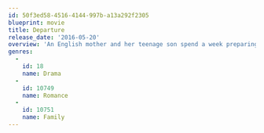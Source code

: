 ```yaml
---
id: 50f3ed58-4516-4144-997b-a13a292f2305
blueprint: movie
title: Departure
release_date: '2016-05-20'
overview: 'An English mother and her teenage son spend a week preparing the sale of their remote holiday house in the South of France. Fifteen-year-old Elliot struggles with his dawning sexuality and an increasing alienation from his mother, Beatrice. She in turn is confronted by the realisation that her marriage to his father, Philip, has grown loveless and the life she knows is coming to an end. When an enigmatic local teenager, Clément, quietly enters their lives, both mother and son are compelled to confront their desires and, finally, each other.'
genres:
  -
    id: 18
    name: Drama
  -
    id: 10749
    name: Romance
  -
    id: 10751
    name: Family
---
```

